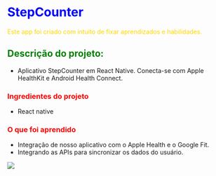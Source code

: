 <style type="text/css">
    h1 {color: blue;}
    h2 {color: green;}
    h3 {color: red;}
    
    p { color: gold; }
</style>

# StepCounter

Este app foi criado com intuito de fixar aprendizados e habilidades.

## Descrição do projeto:

- Aplicativo StepCounter em React Native. Conecta-se com Apple HealthKit e Android Health Connect.
### Ingredientes do projeto

- React native

### O que foi aprendido

- Integração de nosso aplicativo com o Apple Health e o Google Fit.
- Integrando as APIs para sincronizar os dados do usuário.

[![][black-shield]][black]

[black]: http://github.com/psf/black
[black-shield]: https://img.shields.io/badge/code%20style-black-black.svg?style=for-the-badge&labelColor=gray



